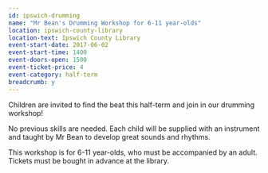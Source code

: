 ```yaml
---
id: ipswich-drumming
name: "Mr Bean's Drumming Workshop for 6-11 year-olds"
location: ipswich-county-library
location-text: Ipswich County Library
event-start-date: 2017-06-02
event-start-time: 1400
event-doors-open: 1500
event-ticket-price: 4
event-category: half-term
breadcrumb: y
---
```


Children are invited to find the beat this half-term and join in our drumming workshop!

No previous skills are needed. Each child will be supplied with an instrument and taught by Mr Bean to develop great sounds and rhythms.

This workshop is for 6-11 year-olds, who must be accompanied by an adult. Tickets must be bought in advance at the library.
